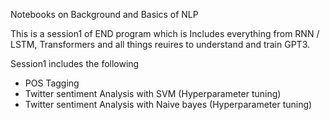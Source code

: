 Notebooks on Background and Basics of NLP

This is a session1 of END program which is Includes everything from RNN / LSTM, Transformers and all things reuires to understand and train GPT3.

Session1 includes the following

* POS Tagging
* Twitter sentiment Analysis with SVM (Hyperparameter tuning)
* Twitter sentiment Analysis with Naive bayes (Hyperparameter tuning)


